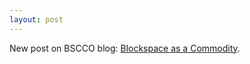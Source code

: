 ```yaml
---
layout: post
---
```


New post on BSCCO blog: [Blockspace as a Commodity](https://bscco.xyz/blockspace-as-commodity).